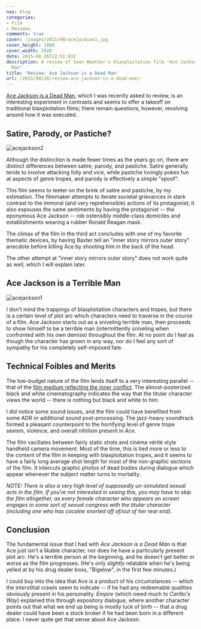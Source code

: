 ```yaml
---
nav: blog
categories:
- Film
- Reviews
comments: true
cover: /images/2015/08/acejackson1.jpg
cover_height: 1080
cover_width: 1920
date: 2015-08-26T22:51:03Z
description: A review of Sean Weather's blaxploitation film "Ace Jackson is a Dead
  Man"
title: 'Review: Ace Jackson is a Dead Man'
url: /2015/08/26/review-ace-jackson-is-a-dead-man/
---
```


[Ace Jackson is a Dead Man](http://www.imdb.com/title/tt3171632/), which I was recently asked to review, is an interesting experiment in contrasts and seems to offer a takeoff on traditional blaxploitation films; there remain questions, however, revolving around how it was executed.

<!--more-->

## Satire, Parody, or Pastiche?

![acejackson2](/images/2015/08/acejackson2.jpg)  

Although the distinction is made fewer times as the years go on, there are distinct differences between satire, parody, and pastiche. Satire generally tends to involve attacking folly and vice, while pastiche lovingly pokes fun at aspects of genre tropes, and parody is effectively a simple "spoof".

This film seems to teeter on the brink of satire and pastiche, by my estimation. The filmmaker attempts to iterate societal grievances in stark contrast to the immoral (and very reprehensible) actions of its protagonist; it also espouses the same sentiments by having the protagonist -- the eponymous Ace Jackson -- rob ostensibly middle-class domiciles and establishments wearing a rubber Ronald Reagan mask.

The climax of the film in the third act concludes with one of my favorite thematic devices, by having Baxter tell an "inner story mirrors outer story" anecdote before killing Ace by shooting him in the back of the head.

The other attempt at "inner story mirrors outer story" does not work quite as well, which I will explain later.

## Ace Jackson is a **Terrible** Man

![acejackson1](/images/2015/08/acejackson1.jpg)  

I don't mind the trappings of blaxploitation characters and tropes, but there is a certain level of plot arc which characters need to traverse in the course of a film. Ace Jackson starts out as a sniveling terrible man, then proceeds to show himself to be a terrible man (intermittently sniveling when confronted with his own demise) throughout the film. At no point do I feel as though the character has grown in any way, nor do I feel any sort of sympathy for his completely self-imposed fate.

## Technical Foibles and Merits

The low-budget nature of the film lends itself to a very interesting parallel -- that of the [film medium reflecting the inner conflict](/2015/07/28/pi-using-the-medium-of-film-to-externalize-a-concept/). The almost-posterized black and white cinematography indicates the way that the titular character views the world -- there is nothing but black and white to him.

I did notice some sound issues, and the film could have benefited from some ADR or additional sound post-processing. The jazz-heavy soundtrack formed a pleasant counterpoint to the horrifying level of genre trope sexism, violence, and overall nihilism present in *Ace*.

The film vacillates between fairly static shots and cinéma vérité style handheld camera movement. Most of the time, this is tied more or less to the content of the film in keeping with blaxploitation tropes, and it seems to have a fairly long average shot length for most of the non-graphic sections of the film. It intercuts graphic photos of dead bodies during dialogue which appear whenever the subject matter turns to mortality.

*NOTE: There is also a very high level of supposedly un-simulated sexual acts in the film. If you're not interested in seeing this, you may have to skip the film altogether, as every female character who appears on screen engages in some sort of sexual congress with the titular character (including one who has cocaine snorted off of/out of her rear end).*

## Conclusion

The fundamental issue that I had with *Ace Jackson is a Dead Man* is that Ace just isn't a likable character, nor does he have a particularly present plot arc. He's a terrible person at the beginning, and he doesn't get better or worse as the film progresses. (He's only *slightly* relatable when he's being yelled at by his drug dealer boss, "Bigelow", in the first few minutes.)

I could buy into the idea that Ace is a product of his circumstances -- which the interstitial crawls seem to indicate -- if he had any redeemable qualities obviously present in his personality. *Empire* (which owed much to *Carlito's Way*) explained this through expository dialogue, where another character points out that what we end up being is mostly luck of birth -- that a drug dealer could have been a stock broker if he had been born in a different place. I never quite get that sense about Ace Jackson.
